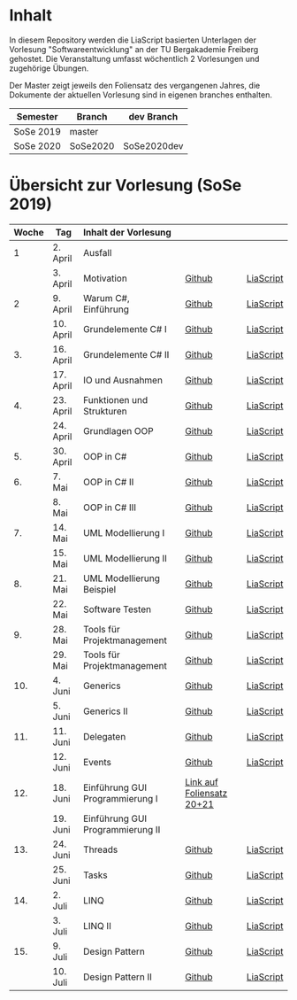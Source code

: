 # Inhalt

In diesem Repository werden die LiaScript basierten Unterlagen der Vorlesung "Softwareentwicklung" an der TU Bergakademie Freiberg gehostet. Die Veranstaltung umfasst wöchentlich 2 Vorlesungen und zugehörige Übungen.

Der Master zeigt jeweils den Foliensatz des vergangenen Jahres, die Dokumente der aktuellen Vorlesung sind in eigenen branches enthalten.

| Semester  | Branch   | dev Branch  |
| --------- | -------- | ----------- |
| SoSe 2019 | master   |             |
| SoSe 2020 | SoSe2020 | SoSe2020dev |


# Übersicht zur Vorlesung (SoSe 2019)

| Woche | Tag       | Inhalt der Vorlesung             |                                                                                             |                                                                                                                                                |
|:----- | --------- |:-------------------------------- | ------------------------------------------------------------------------------------------- | ---------------------------------------------------------------------------------------------------------------------------------------------- |
| 1     | 2. April  | Ausfall                          |                                                                                             |                                                                                                                                                |
|       | 3. April  | Motivation                       | [Github](https://github.com/SebastianZug/CsharpCourse/blob/master/00_Einfuehrung.md)           | [LiaScript](https://liascript.github.io/course/?https://raw.githubusercontent.com/SebastianZug/CsharpCourse/master/00_Einfuehrung.md#1)           |
| 2     | 9. April  | Warum C#, Einführung             | [Github](https://github.com/SebastianZug/CsharpCourse/blob/master/01_EinordnungCsharp.md)      | [LiaScript](https://liascript.github.io/course/?https://raw.githubusercontent.com/SebastianZug/CsharpCourse/master/01_EinordnungCsharp.md#1)      |
|       | 10. April | Grundelemente  C# I              | [Github](https://github.com/SebastianZug/CsharpCourse/blob/master/02_ElementeI.md)             | [LiaScript](https://liascript.github.io/course/?https://raw.githubusercontent.com/SebastianZug/CsharpCourse/master/02_ElementeI.md#1)             |
| 3.    | 16. April | Grundelemente  C# II             | [Github](https://github.com/SebastianZug/CsharpCourse/blob/master/03_ElementeII.md)            | [LiaScript](https://liascript.github.io/course/?https://raw.githubusercontent.com/SebastianZug/CsharpCourse/master/03_ElementeII.md#1)            |
|       | 17. April | IO und Ausnahmen                 | [Github](https://github.com/SebastianZug/CsharpCourse/blob/master/04_IO_Ausnahmebehandlung.md) | [LiaScript](https://liascript.github.io/course/?https://raw.githubusercontent.com/SebastianZug/CsharpCourse/master/04_IO_Ausnahmebehandlung.md#1) |
| 4.    | 23. April | Funktionen und Strukturen        | [Github](https://github.com/SebastianZug/CsharpCourse/blob/master/05_FunktionenStrukturen.md)  | [LiaScript](https://liascript.github.io/course/?https://raw.githubusercontent.com/SebastianZug/CsharpCourse/master/05_FunktionenStrukturen.md#1)  |
|       | 24. April | Grundlagen OOP                   | [Github](https://github.com/SebastianZug/CsharpCourse/blob/master/06_OOP_Konzepte.md)          | [LiaScript](https://liascript.github.io/course/?https://raw.githubusercontent.com/SebastianZug/CsharpCourse/master/06_OOP_Konzepte.md#1)          |
| 5.    | 30. April | OOP in C#                        | [Github](https://github.com/SebastianZug/CsharpCourse/blob/master/07_OOP_Csharp.md)            | [LiaScript](https://liascript.github.io/course/?https://raw.githubusercontent.com/SebastianZug/CsharpCourse/master/07_OOP_Csharp.md#1)            |
| 6.    | 7. Mai    | OOP in C# II                     | [Github](https://github.com/SebastianZug/CsharpCourse/blob/master/08_OOP_CsharpI.md)           | [LiaScript](https://liascript.github.io/course/?https://raw.githubusercontent.com/SebastianZug/CsharpCourse/master/08_OOP_CsharpI.md#1)           |
|       | 8. Mai    | OOP in C# III                    | [Github](https://github.com/SebastianZug/CsharpCourse/blob/master/09_OOP_CsharpII.md)          | [LiaScript](https://liascript.github.io/course/?https://raw.githubusercontent.com/SebastianZug/CsharpCourse/master/09_OOP_CsharpII.md#1)          |
| 7.    | 14. Mai   | UML Modellierung  I              | [Github](https://github.com/SebastianZug/CsharpCourse/blob/master/10_UMLI.md)                  | [LiaScript](https://liascript.github.io/course/?https://raw.githubusercontent.com/SebastianZug/CsharpCourse/master/10_UMLI.md#1)                  |
|       | 15. Mai   | UML Modellierung II              | [Github](https://github.com/SebastianZug/CsharpCourse/blob/master/11_UMLII.md)                 | [LiaScript](https://liascript.github.io/course/?https://raw.githubusercontent.com/SebastianZug/CsharpCourse/master/11_UMLII.md#1)                 |
| 8.    | 21. Mai   | UML Modellierung Beispiel        | [Github](https://github.com/SebastianZug/CsharpCourse/blob/master/12_UMLIII.md)                | [LiaScript](https://liascript.github.io/course/?https://raw.githubusercontent.com/SebastianZug/CsharpCourse/master/12_UMLIII.md#1)                |
|       | 22. Mai   | Software Testen                  | [Github](https://github.com/SebastianZug/CsharpCourse/blob/master/13_Testen.md)                | [LiaScript](https://liascript.github.io/course/?https://raw.githubusercontent.com/SebastianZug/CsharpCourse/master/13_Testen.md#1)                |
| 9.    | 28. Mai   | Tools für Projektmanagement      | [Github](https://github.com/SebastianZug/CsharpCourse/blob/master/14_Tools.md)                 | [LiaScript](https://liascript.github.io/course/?https://raw.githubusercontent.com/SebastianZug/CsharpCourse/master/14_Tools.md#1)                 |
|       | 29. Mai   | Tools für Projektmanagement      | [Github](https://github.com/SebastianZug/CsharpCourse/blob/master/15_ToolsII.md)               | [LiaScript](https://liascript.github.io/course/?https://raw.githubusercontent.com/SebastianZug/CsharpCourse/master/15_ToolsII.md#1)               |
| 10.   | 4. Juni   | Generics                         | [Github](https://github.com/SebastianZug/CsharpCourse/blob/master/16_Generics.md)              | [LiaScript](https://liascript.github.io/course/?https://raw.githubusercontent.com/SebastianZug/CsharpCourse/master/16_Generics.md#1)              |
|       | 5. Juni   | Generics II                      | [Github](https://github.com/SebastianZug/CsharpCourse/blob/master/17_GenericsII.md)            | [LiaScript](https://liascript.github.io/course/?https://raw.githubusercontent.com/SebastianZug/CsharpCourse/master/17_GenericsII.md#1)            |
| 11.   | 11. Juni  | Delegaten                        | [Github](https://github.com/SebastianZug/CsharpCourse/blob/master/18_Delegaten.md)             | [LiaScript](https://liascript.github.io/course/?https://raw.githubusercontent.com/SebastianZug/CsharpCourse/master/18_Delegaten.md#1)             |
|       | 12. Juni  | Events                           | [Github](https://github.com/SebastianZug/CsharpCourse/blob/master/19_Events.md)                | [LiaScript](https://liascript.github.io/course/?https://raw.githubusercontent.com/SebastianZug/CsharpCourse/master/19_Events.md#1)                |
| 12.   | 18. Juni  | Einführung GUI Programmierung I  |  [Link auf Foliensatz 20+21](https://github.com/SebastianZug/CsharpCourse/blob/master/20%2B21_WindowsForms.pdf)                                                                                           |                                                                                                                                                |
|       | 19. Juni  | Einführung GUI Programmierung II |                                                                                             |                                                                                                                                                |
| 13.   | 24. Juni  | Threads                          | [Github](https://github.com/SebastianZug/CsharpCourse/blob/master/22_Threads.md)                | [LiaScript](https://liascript.github.io/course/?https://raw.githubusercontent.com/SebastianZug/CsharpCourse/master/22_Threads.md#1)                |
|       | 25. Juni  | Tasks                            | [Github](https://github.com/SebastianZug/CsharpCourse/blob/master/23_Tasks.md)                | [LiaScript](https://liascript.github.io/course/?https://raw.githubusercontent.com/SebastianZug/CsharpCourse/master/23_Tasks.md#1)                |
| 14.   | 2. Juli   | LINQ                            | [Github](https://github.com/SebastianZug/CsharpCourse/blob/master/24_LINQ.md)                | [LiaScript](https://liascript.github.io/course/?https://raw.githubusercontent.com/SebastianZug/CsharpCourse/master/24_LINQ.md#1)                 |
|       | 3. Juli   | LINQ II                       | [Github](https://github.com/SebastianZug/CsharpCourse/blob/master/25_LINQII.md)                | [LiaScript](https://liascript.github.io/course/?https://raw.githubusercontent.com/SebastianZug/CsharpCourse/master/25_LINQII.md#1)                 |
| 15.   | 9. Juli   | Design Pattern                 | [Github](https://github.com/SebastianZug/CsharpCourse/blob/master/26_DesignPattern.md)                | [LiaScript](https://liascript.github.io/course/?https://raw.githubusercontent.com/SebastianZug/CsharpCourse/master/26_DesignPattern.md#1)                 |
|       | 10. Juli  | Design Pattern II                 | [Github](https://github.com/SebastianZug/CsharpCourse/blob/master/27_DesignPatternII.md)                |[LiaScript](https://liascript.github.io/course/?https://raw.githubusercontent.com/SebastianZug/CsharpCourse/master/27_DesignPatternII.md#1)               |
